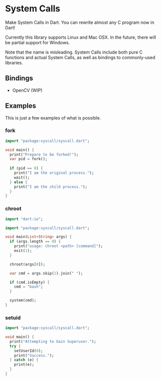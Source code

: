 # System Calls

Make System Calls in Dart. You can rewrite almost any C program now in Dart!

Currently this library supports Linux and Mac OSX.
In the future, there will be partial support for Windows.

Note that the name is misleading.
System Calls include both pure C functions and actual System Calls, as well as bindings to commonly-used libraries.

## Bindings

- OpenCV (WIP)

## Examples

This is just a few examples of what is possible.

### fork

```dart
import "package:syscall/syscall.dart";

void main() {
  print("Prepare to be forked!");
  var pid = fork();
  
  if (pid == 0) {
    print("I am the original process.");
    wait();
  } else {
    print("I am the child process.");
  }
}
```

### chroot

```dart
import "dart:io";

import "package:syscall/syscall.dart";

void main(List<String> args) {
  if (args.length == 0) {
    print("usage: chroot <path> [command]");
    exit(1);
  }

  chroot(args[0]);

  var cmd = args.skip(1).join(" ");

  if (cmd.isEmpty) {
    cmd = "bash";
  }

  system(cmd);
}
```

### setuid

```dart
import "package:syscall/syscall.dart";

void main() {
  print("Attempting to Gain Superuser.");
  try {
    setUserId(0);
    print("Success.");
  } catch (e) {
    print(e);
  }
}
```
